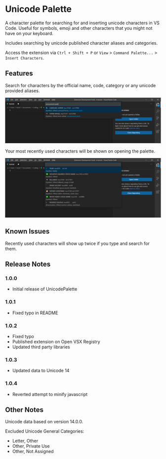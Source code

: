# Unicode Palette

A character palette for searching for and inserting unicode characters in VS Code. Useful for symbols, emoji and other characters that you might not have on your keyboard.

Includes searching by unicode published character aliases and categories.

Access the extension via `Ctrl + Shift + P` or `View` > `Command Palette...` > `Insert Characters`.

## Features

Search for characters by the official name, code, category or any unicode provided aliases.

![Search by alias](./readmeFiles/aliases.png)

Your most recently used characters will be shown on opening the palette.

![Recently used](./readmeFiles/recently_used.png)

## Known Issues

Recently used characters will show up twice if you type and search for them.

## Release Notes

### 1.0.0

-   Initial release of UnicodePalette

### 1.0.1

-   Fixed typo in README

### 1.0.2

-   Fixed typo
-   Published extension on Open VSX Registry
-   Updated third party libraries

### 1.0.3

-   Updated data to Unicode 14

### 1.0.4

-   Reverted attempt to minify javascript

## Other Notes

Unicode data based on version 14.0.0.

Excluded Unicode General Categories:

-   Letter, Other
-   Other, Private Use
-   Other, Not Assigned

